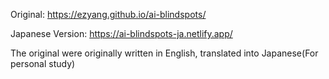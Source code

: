 Original: https://ezyang.github.io/ai-blindspots/

Japanese Version: https://ai-blindspots-ja.netlify.app/

The original were originally written in English, translated into Japanese(For personal study)
